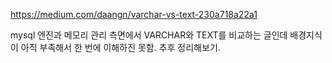 https://medium.com/daangn/varchar-vs-text-230a718a22a1

mysql 엔진과 메모리 관리 측면에서 VARCHAR와 TEXT를 비교하는 글인데 배경지식이 아직 부족해서 한 번에 이해하진 못함. 추후 정리해보기.